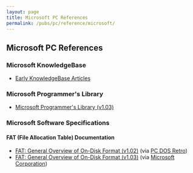 ```yaml
---
layout: page
title: Microsoft PC References
permalink: /pubs/pc/reference/microsoft/
---
```


Microsoft PC References
-----------------------

### Microsoft KnowledgeBase

- [Early KnowledgeBase Articles](kb/)

### Microsoft Programmer's Library

- [Microsoft Programmer's Library (v1.03)](mspl13/)

### Microsoft Software Specifications

#### FAT (File Allocation Table) Documentation

- [FAT: General Overview of On-Disk Format (v1.02)](https://s3-us-west-2.amazonaws.com/archive.pcjs.org/pubs/pc/reference/microsoft/fatgen102.pdf) (via [PC DOS Retro](https://sites.google.com/site/pcdosretro/))
- [FAT: General Overview of On-Disk Format (v1.03)](https://s3-us-west-2.amazonaws.com/archive.pcjs.org/pubs/pc/reference/microsoft/fatgen103.pdf) (via [Microsoft Corporation](http://msdn.microsoft.com/en-us/windows/hardware/gg463080))
